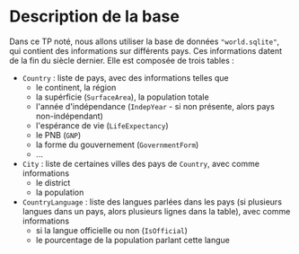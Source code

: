 # Description de la base

Dans ce TP noté, nous allons utiliser la base de données `"world.sqlite"`, qui contient des informations sur différents pays. Ces informations datent de la fin du siècle dernier. Elle est composée de trois tables :

- `Country` : liste de pays, avec des informations telles que 
	- le continent, la région
	- la supérficie (`SurfaceArea`), la population totale
	- l'année d'indépendance (`IndepYear` - si non présente, alors pays non-indépendant)
	- l'espérance de vie (`LifeExpectancy`)
	- le PNB (`GNP`)
	- la forme du gouvernement (`GovernmentForm`)
	- ...
- `City` : liste de certaines villes des pays de `Country`, avec comme informations
	- le district
	- la population
- `CountryLanguage` : liste des langues parlées dans les pays (si plusieurs langues dans un pays, alors plusieurs lignes dans la table), avec comme informations
	- si la langue officielle ou non (`IsOfficial`)
	- le pourcentage de la population parlant cette langue
